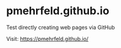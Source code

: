 # pmehrfeld.github.io
Test directly creating web pages via GitHub

Visit: https://pmehrfeld.github.io/

